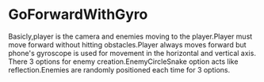 # GoForwardWithGyro
Basicly,player is the camera and enemies moving to the player.Player must move forward without hitting obstacles.Player always moves forward but phone's gyroscope is used for movement in the horizontal and vertical axis.
There 3 options for enemy creation.EnemyCircleSnake option acts like reflection.Enemies are randomly positioned each time for 3 options.
